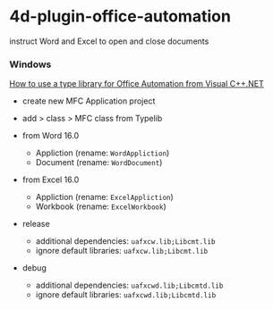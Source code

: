 # 4d-plugin-office-automation
instruct Word and Excel to open and close documents

### Windows

[How to use a type library for Office Automation from Visual C++.NET](https://docs.microsoft.com/en-us/previous-versions/office/troubleshoot/office-developer/use-type-library-for-office-from-visual-c-net)

* create new MFC Application project
* add > class > MFC class from Typelib

* from Word 16.0
  * Appliction (rename: `WordAppliction`)
  * Document (rename: `WordDocument`)

* from Excel 16.0
  * Appliction (rename: `ExcelAppliction`)
  * Workbook (rename: `ExcelWorkbook`)

* release
  * additional dependencies: `uafxcw.lib;Libcmt.lib`
  * ignore default libraries: `uafxcw.lib;Libcmt.lib` 

* debug
  * additional dependencies: `uafxcwd.lib;Libcmtd.lib`   
  * ignore default libraries: `uafxcwd.lib;Libcmtd.lib`
